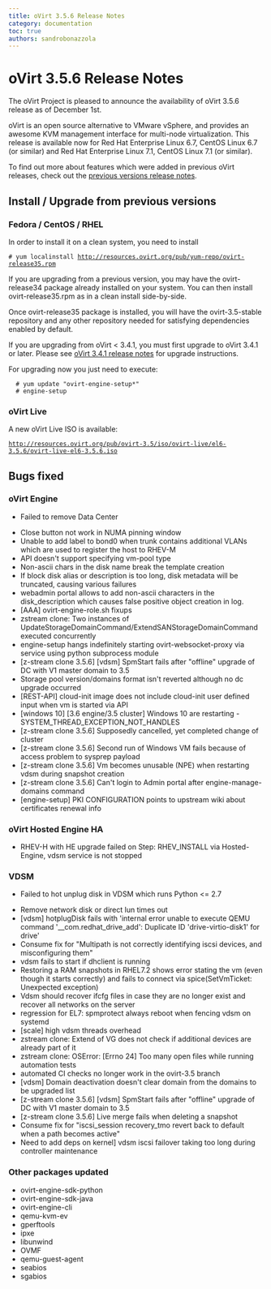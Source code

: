 ```yaml
---
title: oVirt 3.5.6 Release Notes
category: documentation
toc: true
authors: sandrobonazzola
---
```


# oVirt 3.5.6 Release Notes

The oVirt Project is pleased to announce the availability of oVirt 3.5.6 release as of December 1st.

oVirt is an open source alternative to VMware vSphere, and provides an awesome KVM management interface for multi-node virtualization. This release is available now for Red Hat Enterprise Linux 6.7, CentOS Linux 6.7 (or similar) and Red Hat Enterprise Linux 7.1, CentOS Linux 7.1 (or similar).

To find out more about features which were added in previous oVirt releases, check out the [previous versions release notes](/develop/release-management/releases/). 

## Install / Upgrade from previous versions

### Fedora / CentOS / RHEL

In order to install it on a clean system, you need to install

`# yum localinstall `[`http://resources.ovirt.org/pub/yum-repo/ovirt-release35.rpm`](http://resources.ovirt.org/pub/yum-repo/ovirt-release35.rpm)

If you are upgrading from a previous version, you may have the ovirt-release34 package already installed on your system. You can then install ovirt-release35.rpm as in a clean install side-by-side.

Once ovirt-release35 package is installed, you will have the ovirt-3.5-stable repository and any other repository needed for satisfying dependencies enabled by default.

If you are upgrading from oVirt < 3.4.1, you must first upgrade to oVirt 3.4.1 or later. Please see [oVirt 3.4.1 release notes](/develop/release-management/releases/3.4.1/) for upgrade instructions.

For upgrading now you just need to execute:

      # yum update "ovirt-engine-setup*"
      # engine-setup



### oVirt Live

A new oVirt Live ISO is available:

[`http://resources.ovirt.org/pub/ovirt-3.5/iso/ovirt-live/el6-3.5.6/ovirt-live-el6-3.5.6.iso`](http://resources.ovirt.org/pub/ovirt-3.5/iso/ovirt-live/el6-3.5.6/ovirt-live-el6-3.5.6.iso)

## Bugs fixed

### oVirt Engine

* Failed to remove Data Center
 - Close button not work in NUMA pinning window
 - Unable to add label to bond0 when trunk contains additional VLANs which are used to register the host to RHEV-M
 - API doesn't support specifying vm-pool type
 - Non-ascii chars in the disk name break the template creation
 - If block disk alias or description is too long, disk metadata will be truncated, causing various failures
 - webadmin portal allows to add non-ascii characters in the disk_description which causes false positive object creation in log.
 - [AAA] ovirt-engine-role.sh fixups
 - zstream clone: Two instances of UpdateStorageDomainCommand/ExtendSANStorageDomainCommand executed concurrently
 - engine-setup hangs indefinitely starting ovirt-websocket-proxy via service using python subprocess module
 - [z-stream clone 3.5.6] [vdsm] SpmStart fails after "offline" upgrade of DC with V1 master domain to 3.5
 - Storage pool version/domains format isn't reverted although no dc upgrade occurred
 - [REST-API] cloud-init image does not include cloud-init user defined input when vm is started via API
 - [windows 10] [3.6 engine/3.5 cluster] Windows 10 are restarting - SYSTEM_THREAD_EXCEPTION_NOT_HANDLES
 - [z-stream clone 3.5.6] Supposedly cancelled, yet completed change of cluster
 - [z-stream clone 3.5.6] Second run of Windows VM fails because of access problem to sysprep payload
 - [z-stream clone 3.5.6] Vm becomes unusable (NPE) when restarting vdsm during snapshot creation
 - [z-stream clone 3.5.6] Can't login to Admin portal after engine-manage-domains command
 - [engine-setup] PKI CONFIGURATION points to upstream wiki about certificates renewal info

### oVirt Hosted Engine HA

* RHEV-H with HE upgrade failed on Step: RHEV_INSTALL via Hosted-Engine, vdsm service is not stopped

### VDSM

* Failed to hot unplug disk in VDSM which runs Python <= 2.7
 - Remove network disk or direct lun times out
 - [vdsm] hotplugDisk fails with 'internal error unable to execute QEMU command '__com.redhat_drive_add': Duplicate ID 'drive-virtio-disk1' for drive'
 - Consume fix for "Multipath is not correctly identifying iscsi devices, and misconfiguring them"
 - vdsm fails to start if dhclient is running
 - Restoring a RAM snapshots in RHEL7.2 shows error stating the vm (even though it starts correctly) and fails to connect via spice(SetVmTicket: Unexpected exception)
 - Vdsm should recover ifcfg files in case they are no longer exist and recover all networks on the server
 - regression for EL7: spmprotect always reboot when fencing vdsm on systemd
 - [scale] high vdsm threads overhead
 - zstream clone: Extend of VG does not check if additional devices are already part of it
 - zstream clone: OSError: [Errno 24] Too many open files while running automation tests
 - automated CI checks no longer work in the ovirt-3.5 branch
 - [vdsm] Domain deactivation doesn't clear domain from the domains to be upgraded list
 - [z-stream clone 3.5.6] [vdsm] SpmStart fails after "offline" upgrade of DC with V1 master domain to 3.5
 - [z-stream clone 3.5.6] Live merge fails when deleting a snapshot
 - Consume fix for "iscsi_session recovery_tmo revert back to default when a path becomes active"
 - Need to add deps on kernel] vdsm iscsi failover taking too long during controller maintenance

### Other packages updated

*   ovirt-engine-sdk-python
*   ovirt-engine-sdk-java
*   ovirt-engine-cli
*   qemu-kvm-ev
*   gperftools
*   ipxe
*   libunwind
*   OVMF
*   qemu-guest-agent
*   seabios
*   sgabios

